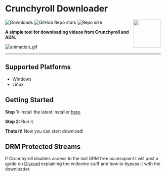 # Crunchyroll Downloader
<img align="right" width="90" height="90" src="https://github.com/stratuma/Crunchyroll-Downloader-v4.0/assets/166541445/6aba2e4a-06ac-459e-8932-62a9b9c8640e">

![Downloads](https://img.shields.io/github/downloads/stratuma/Crunchyroll-Downloader-v4.0/total?style=for-the-badge&logo=&color=a1a1a1)
![GitHub Repo stars](https://img.shields.io/github/stars/stratuma/Crunchyroll-Downloader-v4.0?style=for-the-badge&logo=&color=a1a1a1)
![Repo size](https://img.shields.io/github/repo-size/stratuma/Crunchyroll-Downloader-v4.0?label=total%20size&style=for-the-badge&logo=&color=a1a1a1&logoColor=a1a1a1)

**A simple tool for downloading videos from Crunchyroll and ADN.**

![animation_gif](https://github.com/stratuma/Crunchyroll-Downloader-v4.0/assets/166541445/907e23d0-00ed-4fd0-b279-b44450d6f9df)

-----------------

## Supported Platforms
- Windows
- Linux

## Getting Started
**Step 1:** Install the latest installer [here](https://github.com/stratuma/Crunchyroll-Downloader-v4.0/releases).

**Step 2:** Run it.

**Thats it!** Now you can start download!

## DRM Protected Streams
If Crunchyroll disables access to the last DRM free accesspoint I will post a guide on [Discord](https://discord.gg/grGkK4bH95) explaining the widevine stuff and how to bypass it with the downloader.
